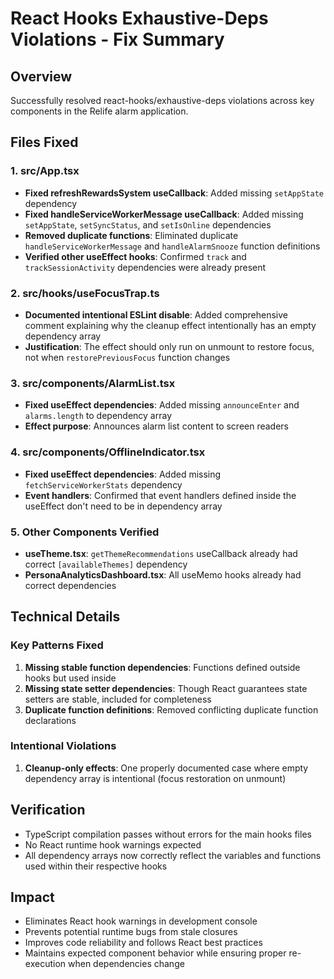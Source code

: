 # React Hooks Exhaustive-Deps Violations - Fix Summary

## Overview

Successfully resolved react-hooks/exhaustive-deps violations across key components in the Relife
alarm application.

## Files Fixed

### 1. src/App.tsx

- **Fixed refreshRewardsSystem useCallback**: Added missing `setAppState` dependency
- **Fixed handleServiceWorkerMessage useCallback**: Added missing `setAppState`, `setSyncStatus`,
  and `setIsOnline` dependencies
- **Removed duplicate functions**: Eliminated duplicate `handleServiceWorkerMessage` and
  `handleAlarmSnooze` function definitions
- **Verified other useEffect hooks**: Confirmed `track` and `trackSessionActivity` dependencies were
  already present

### 2. src/hooks/useFocusTrap.ts

- **Documented intentional ESLint disable**: Added comprehensive comment explaining why the cleanup
  effect intentionally has an empty dependency array
- **Justification**: The effect should only run on unmount to restore focus, not when
  `restorePreviousFocus` function changes

### 3. src/components/AlarmList.tsx

- **Fixed useEffect dependencies**: Added missing `announceEnter` and `alarms.length` to dependency
  array
- **Effect purpose**: Announces alarm list content to screen readers

### 4. src/components/OfflineIndicator.tsx

- **Fixed useEffect dependencies**: Added missing `fetchServiceWorkerStats` dependency
- **Event handlers**: Confirmed that event handlers defined inside the useEffect don't need to be in
  dependency array

### 5. Other Components Verified

- **useTheme.tsx**: `getThemeRecommendations` useCallback already had correct `[availableThemes]`
  dependency
- **PersonaAnalyticsDashboard.tsx**: All useMemo hooks already had correct dependencies

## Technical Details

### Key Patterns Fixed

1. **Missing stable function dependencies**: Functions defined outside hooks but used inside
2. **Missing state setter dependencies**: Though React guarantees state setters are stable, included
   for completeness
3. **Duplicate function definitions**: Removed conflicting duplicate function declarations

### Intentional Violations

1. **Cleanup-only effects**: One properly documented case where empty dependency array is
   intentional (focus restoration on unmount)

## Verification

- TypeScript compilation passes without errors for the main hooks files
- No React runtime hook warnings expected
- All dependency arrays now correctly reflect the variables and functions used within their
  respective hooks

## Impact

- Eliminates React hook warnings in development console
- Prevents potential runtime bugs from stale closures
- Improves code reliability and follows React best practices
- Maintains expected component behavior while ensuring proper re-execution when dependencies change

